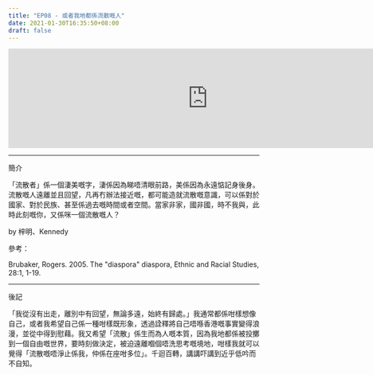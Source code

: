 ```yaml
---
title: "EP08 - 或者我地都係流散嘅人"
date: 2021-01-30T16:35:50+08:00
draft: false
---
```

<iframe src="https://anchor.fm/tszmingtszming/embed/episodes/EP08---epnf3a/a-a4ggobj" height="200px" width="800px" frameborder="0" scrolling="no"></iframe>

---

簡介

「流散者」係一個淒美嘅字，淒係因為睇唔清眼前路，美係因為永遠惦記身後身。流散嘅人遠離並且回望，凡再冇辦法接近嘅，都可能造就流散嘅意識，可以係對於國家、對於民族、甚至係過去嘅時間或者空間。當家非家，國非國，時不我與，此時此刻嘅你，又係咪一個流散嘅人？

by 梓明、Kennedy

參考：

Brubaker, Rogers. 2005. The "diaspora" diaspora, Ethnic and Racial Studies, 28:1, 1-19.

---

後記

「我從沒有出走，離別中有回望，無論多遠，始終有歸處。」我通常都係咁樣想像自己，或者我希望自己係一種咁樣既形象，透過詮釋將自己唔喺香港嘅事實變得浪漫，並從中得到慰藉。我又希望「流散」係生而為人嘅本質，因為我地都係被投擲到一個自由嘅世界，要時刻做決定，被迫遠離嗰個唔洗思考嘅境地，咁樣我就可以覺得「流散嘅唔淨止係我，仲係在座咁多位」。千迴百轉，講講吓講到近乎低吟而不自知。
